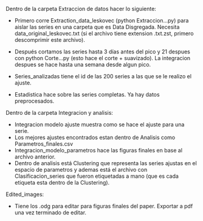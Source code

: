 

Dentro de la carpeta Extraccion de datos hacer lo siguiente:

- Primero corre Extraction_data_leskovec (python Extraccion...py) para aislar las series en una carpeta que es Data Disgregada.
Necesita data_original_leskovec.txt (si el archivo tiene extension .txt.zst, primero descomprimir este archivo).

- Después cortamos las series hasta 3 días antes del pico y 21 despues con python Corte...py (esto hace el corte + suavizado). La integracion despues se hace hasta una semana desde algun pico.

- Series_analizadas tiene el id de las 200 series a las que se le realizo el ajuste.

- Estadistica hace sobre las series completas. Ya hay datos preprocesados. 

Dentro de la carpeta Integracion y analisis:

- Integracion modelo ajuste muestra como se hace el ajuste para una serie.
- Los mejores ajustes encontrados estan dentro de Analisis como Parametros_finales.csv
- Integracion_modelo_parametros hace las figuras finales en base al archivo anterior.
- Dentro de analisis está Clustering que representa las series ajustas en el espacio de parametros y ademas está el archivo con Clasificacion_series que fueron etiquetadas a mano (que es cada etiqueta esta dentro de la Clustering).


Edited_images:

- Tiene los .odg para editar para figuras finales del paper. Exportar a pdf una vez terminado de editar.   
